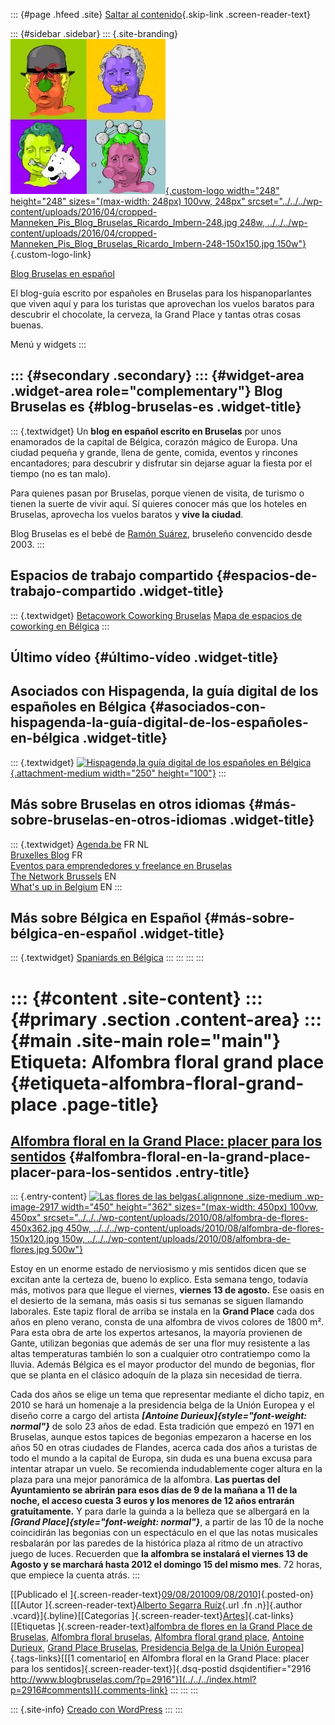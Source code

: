 ::: {#page .hfeed .site}
[Saltar al contenido](index.html#content){.skip-link
.screen-reader-text}

::: {#sidebar .sidebar}
::: {.site-branding}
[![](../../../wp-content/uploads/2016/04/cropped-Manneken_Pis_Blog_Bruselas_Ricardo_Imbern-248.jpg){.custom-logo
width="248" height="248" sizes="(max-width: 248px) 100vw, 248px"
srcset="../../../wp-content/uploads/2016/04/cropped-Manneken_Pis_Blog_Bruselas_Ricardo_Imbern-248.jpg 248w, ../../../wp-content/uploads/2016/04/cropped-Manneken_Pis_Blog_Bruselas_Ricardo_Imbern-248-150x150.jpg 150w"}](../../../index.html){.custom-logo-link}

[Blog Bruselas en español](../../../index.html)

El blog-guía escrito por españoles en Bruselas para los hispanoparlantes
que viven aquí y para los turistas que aprovechan los vuelos baratos
para descubrir el chocolate, la cerveza, la Grand Place y tantas otras
cosas buenas.

Menú y widgets
:::

::: {#secondary .secondary}
::: {#widget-area .widget-area role="complementary"}
Blog Bruselas es {#blog-bruselas-es .widget-title}
----------------

::: {.textwidget}
Un **blog en español escrito en Bruselas** por unos enamorados de la
capital de Bélgica, corazón mágico de Europa. Una ciudad pequeña y
grande, llena de gente, comida, eventos y rincones encantadores; para
descubrir y disfrutar sin dejarse aguar la fiesta por el tiempo (no es
tan malo).

Para quienes pasan por Bruselas, porque vienen de visita, de turismo o
tienen la suerte de vivir aquí. Sí quieres conocer más que los hoteles
en Bruselas, aprovecha los vuelos baratos y **vive la ciudad**.

Blog Bruselas es el bebé de [Ramón Suárez](http://www.ramonsuarez.com),
bruseleño convencido desde 2003.
:::

Espacios de trabajo compartido {#espacios-de-trabajo-compartido .widget-title}
------------------------------

::: {.textwidget}
[Betacowork Coworking Bruselas](http://www.betacowork.com) [Mapa de
espacios de coworking en Bélgica](http://coworkingbelgium.com)
:::

Último vídeo {#último-vídeo .widget-title}
------------

Asociados con Hispagenda, la guía digital de los españoles en Bélgica {#asociados-con-hispagenda-la-guía-digital-de-los-españoles-en-bélgica .widget-title}
---------------------------------------------------------------------

::: {.textwidget}
[![Hispagenda,la guía digital de los españoles en
Bélgica](../../../wp-content/uploads/2010/04/Hispagenda-250px.gif "Hispagenda, la guía digital de los españoles en Bélgica"){.attachment-medium
width="250" height="100"}](http://www.hispagenda.com)
:::

Más sobre Bruselas en otros idiomas {#más-sobre-bruselas-en-otros-idiomas .widget-title}
-----------------------------------

::: {.textwidget}
[Agenda.be](http://www.agenda.be) FR NL\
[Bruxelles Blog](http://www.bxlblog.be/) FR\
[Eventos para emprendedores y freelance en
Bruselas](http://www.betacowork.com/events/)\
[The Network
Brussels](http://groups.yahoo.com/group/TheNetworkBrussels/) EN\
[What\'s up in Belgium](http://www.whatsupin.be/) EN
:::

Más sobre Bélgica en Español {#más-sobre-bélgica-en-español .widget-title}
----------------------------

::: {.textwidget}
[Spaniards en Bélgica](http://www.spaniards.es/paises/belgica)
:::
:::
:::
:::

::: {#content .site-content}
::: {#primary .section .content-area}
::: {#main .site-main role="main"}
Etiqueta: Alfombra floral grand place {#etiqueta-alfombra-floral-grand-place .page-title}
=====================================

[Alfombra floral en la Grand Place: placer para los sentidos](../../../index.html?p=2916) {#alfombra-floral-en-la-grand-place-placer-para-los-sentidos .entry-title}
-----------------------------------------------------------------------------------------

::: {.entry-content}
[![Las flores de las
belgas](../../../wp-content/uploads/2010/08/alfombra-de-flores-450x362.jpg){.alignnone
.size-medium .wp-image-2917 width="450" height="362"
sizes="(max-width: 450px) 100vw, 450px"
srcset="../../../wp-content/uploads/2010/08/alfombra-de-flores-450x362.jpg 450w, ../../../wp-content/uploads/2010/08/alfombra-de-flores-150x120.jpg 150w, ../../../wp-content/uploads/2010/08/alfombra-de-flores.jpg 500w"}](http://sobrebelgica.com/)

Estoy en un enorme estado de nerviosismo y mis sentidos dicen que se
excitan ante la certeza de, bueno lo explico. Esta semana tengo, todavía
más, motivos para que llegue el viernes, **viernes 13 de agosto.** Ese
oasis en el desierto de la semana, más oasis si tus semanas se siguen
llamando laborales. Este tapiz floral de arriba se instala en la **Grand
Place** cada dos años en pleno verano, consta de una alfombra de vivos
colores de 1800 m². Para esta obra de arte los expertos artesanos, la
mayoría provienen de Gante, utilizan begonias que además de ser una flor
muy resistente a las altas temperaturas también lo son a cualquier otro
contratiempo como la lluvia. Además Bélgica es el mayor productor del
mundo de begonias, flor que se planta en el clásico adoquín de la plaza
sin necesidad de tierra.

Cada dos años se elige un tema que representar mediante el dicho tapiz,
en 2010 se hará un homenaje a la presidencia belga de la Unión Europea y
el diseño corre a cargo del artista ***[Antoine
Durieux]{style="font-weight: normal"}*** de solo 23 años de edad. Esta
tradición que empezó en 1971 en Bruselas, aunque estos tapices de
begonias empezaron a hacerse en los años 50 en otras ciudades de
Flandes, acerca cada dos años a turistas de todo el mundo a la capital
de Europa, sin duda es una buena excusa para intentar atrapar un vuelo.
Se recomienda indudablemente coger altura en la plaza para una mejor
panorámica de la alfombra. **Las puertas del Ayuntamiento se abrirán
para esos días de 9 de la mañana a 11 de la noche, el acceso cuesta 3
euros y los menores de 12 años entrarán gratuitamente.** Y para darle la
guinda a la belleza que se albergará en la ***[Grand
Place]{style="font-weight: normal"}***, a partir de las 10 de la noche
coincidirán las begonias con un espectáculo en el que las notas
musicales resbalarán por las paredes de la histórica plaza al ritmo de
un atractivo juego de luces. Recuerden que **la alfombra se instalará el
viernes 13 de Agosto y se marchará hasta 2012 el domingo 15 del mismo
mes**. 72 horas, que empiece la cuenta atrás.
:::

[[Publicado el
]{.screen-reader-text}[09/08/201009/08/2010](../../../index.html?p=2916)]{.posted-on}[[[Autor
]{.screen-reader-text}[Alberto Segarra
Ruíz](../../author/albertosegarraruiz/index.html){.url .fn .n}]{.author
.vcard}]{.byline}[[Categorías
]{.screen-reader-text}[Artes](../../category/artes/index.html)]{.cat-links}[[Etiquetas
]{.screen-reader-text}[alfombra de flores en la Grand Place de
Bruselas](../alfombra-de-flores-en-la-grand-place-de-bruselas/index.html),
[Alfombra floral bruselas](../alfombra-floral-bruselas/index.html),
[Alfombra floral grand place](index.html), [Antoine
Durieux](../antoine-durieux/index.html), [Grand Place
Bruselas](../grand-place-bruselas/index.html), [Presidencia Belga de la
Unión
Europea](../presidencia-belga-de-la-union-europea/index.html)]{.tags-links}[[[1
comentario[ en Alfombra floral en la Grand Place: placer para los
sentidos]{.screen-reader-text}]{.dsq-postid
dsqidentifier="2916 http://www.blogbruselas.com/?p=2916"}](../../../index.html?p=2916#comments)]{.comments-link}
:::
:::
:::

::: {.site-info}
[Creado con WordPress](https://es.wordpress.org/)
:::
:::
